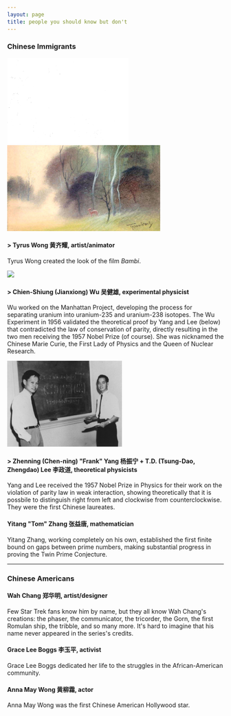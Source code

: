 ```yaml
---
layout: page
title: people you should know but don't
---
```


### Chinese Immigrants ###

<img src="/images/tyrus-recent.png" height="200"> <img src="/images/tyrus-bambi.jpg" height="200">

#### > Tyrus Wong 黄齐耀, artist/animator ####
Tyrus Wong created the look of the film _Bambi_.


<img src="/images/cs-wu.png" height="200">

#### > Chien-Shiung (Jianxiong) Wu 吴健雄, experimental physicist ####
Wu worked on the Manhattan Project, developing the process for separating uranium into uranium-235 and uranium-238 isotopes. The Wu Experiment in 1956 validated the theoretical proof by Yang and Lee (below) that contradicted the law of conservation of parity, directly resulting in the two men receiving the 1957 Nobel Prize (of course). She was nicknamed the Chinese Marie Curie, the First Lady of Physics and the Queen of Nuclear Research.

<img src="/images/lee-yang.jpg" height="200">

#### > Zhenning (Chen-ning) "Frank" Yang 杨振宁 + T.D. (Tsung-Dao, Zhengdao) Lee 李政道, theoretical physicists ####
Yang and Lee received the 1957 Nobel Prize in Physics for their work on the violation of parity law in weak interaction, showing theoretically that it is possbile to distinguish right from left and clockwise from counterclockwise. They were the first Chinese laureates.



#### Yitang "Tom" Zhang 张益唐, mathematician ####
Yitang Zhang, working completely on his own, established the first finite bound on gaps between prime numbers, making substantial progress in proving the Twin Prime Conjecture.

--------

### Chinese Americans ###

#### Wah Chang 郑华明, artist/designer #### 
Few Star Trek fans know him by name, but they all know Wah Chang's creations: the phaser, the communicator, the tricorder, the Gorn, the first Romulan ship, the tribble, and so many more. It's hard to imagine that his name never appeared in the series's credits.

#### Grace Lee Boggs 李玉平, activist ####
Grace Lee Boggs dedicated her life to the struggles in the African-American community.

#### Anna May Wong 黄柳霜, actor ####
Anna May Wong was the first Chinese American Hollywood star.
